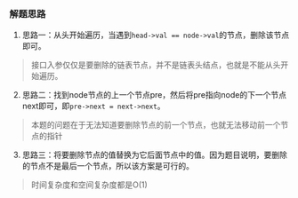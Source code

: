 ### 解题思路
1. 思路一：从头开始遍历，当遇到`head->val == node->val`的节点，删除该节点即可。
> 接口入参仅仅是要删除的链表节点，并不是链表头结点，也就是不能从头开始遍历。

2. 思路二：找到node节点的上一个节点pre，然后将pre指向node的下一个节点next即可，即`pre->next = next->next`。
> 本题的问题在于无法知道要删除节点的前一个节点，也就无法移动前一个节点的指针
3. 思路三：将要删除节点的值替换为它后面节点中的值。因为题目说明，要删除的节点不是最后一个节点，所以该方案是可行的。
> 时间复杂度和空间复杂度都是O(1)